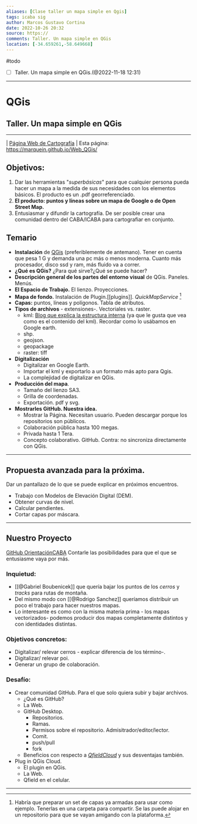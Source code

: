 ```yaml
---
aliases: [Clase taller un mapa simple en Qgis]
tags: icaba sig
author: Marcos Gustavo Cortina
date: 2022-10-26 20:32
source: https://
comments: Taller. Un mapa simple en QGis
location: [-34.659261,-58.649668]
---
```

#todo 
- [ ] Taller. Un mapa simple en QGis.(@2022-11-18 12:31)
 ___
# QGis 
## Taller. Un mapa simple en QGis
---
| [Página Web de Cartografía](https://www.marcosgustavocortina.com) |
Esta página: https://marquein.github.io/Web_QGis/

## Objetivos:
1. Dar las herramientas "*superbásicas*" para que cualquier persona pueda hacer un mapa a la medida de sus necesidades con los elementos básicos. El producto es un .pdf georreferenciado.
2. **El producto: puntos y líneas sobre un mapa de Google o de Open Street Map.**
3. Entusiasmar y difundir la cartografía. De ser posible crear una comunidad dentro del CABA/ICABA para cartografiar en conjunto.

## Temario 
- **Instalación** de [QGis](https://qgis.org/es/site/) (preferiblemente de antemano). Tener en cuenta que pesa 1 G y demanda una pc más o menos moderna. Cuanto más procesador, disco ssd y ram, más fluido va a correr.
- **¿Qué es QGis?** ¿Para qué sirve?¿Qué se puede hacer?
- **Descripción general de los partes del entorno visual** de QGis. Paneles. Menús.
- **El Espacio de Trabajo.** El lienzo. Proyecciones.
- **Mapa de fondo.** Instalación de Plugin.[[plugins]]. *QuickMapService* [^material]
- **Capas:** puntos, líneas y polígonos. Tabla de atributos.
- **Tipos de archivos** - extensiones-. Vectoriales vs. raster.
	- kml: [Blog que explica la estructura interna](https://developers.google.com/kml/documentation/kml_tut?hl=es) (ya que le gusta que vea como es el contenido del kml). Recordar como lo usábamos en Google earth.
	- shp.
	- geojson.
	- geopackage
	- raster: tiff
- **Digitalización**
	- Digitalizar en Google Earth.
	- Importar el kml y exportarlo a un formato más apto para Qgis.
	- La complejidad de digitalizar en QGis.
- **Producción del mapa**.
	- Tamaño del lienzo SA3.
	- Grilla de coordenadas.
	- Exportación. pdf y svg.
- **Mostrarles GitHub. Nuestra idea.**  
	- Mostrar la Página. Necesitan usuario. Pueden descargar porque los repositorios son públicos.
	- Colaboración pública hasta 100 megas.
	- Privada hasta 1 Tera.
	- Concepto colaborativo. GitHub. Contra: no sincroniza directamente con QGis.

___
## Propuesta avanzada para la próxima.
Dar un pantallazo de lo que se puede explicar en próximos encuentros.

- Trabajo con Modelos de Elevación Digital (DEM).
- Obtener curvas de nivel.
- Calcular pendientes.
- Cortar capas por máscara.

___
## Nuestro Proyecto
[GitHub OrientaciónCABA](https://github.com/OrientacionCABA)
Contarle las posibilidades para que el que se entusiasme vaya por más.

### Inquietud:
- [[@Gabriel Boubenicek]] que quería bajar los puntos de los _cerros_ y _tracks_ para rutas de montaña.
- Del mismo modo con [[@Rodrigo Sanchez]] queríamos distribuir un poco el trabajo para hacer nuestros mapas. 
- Lo interesante es como con la misma materia prima - los mapas vectorizados- podemos producir dos mapas completamente distintos y con identidades distintas.

### Objetivos concretos:
- Digitalizar/ relevar cerros - explicar diferencia de los término-.
- Digitalizar/ relevar poi.
- Generar un grupo de colaboración.

### Desafío:
- Crear comunidad GitHub. Para el que solo quiera subir y bajar archivos. 
	- ¿Qué es GitHub?
	- La Web.
	- GitHub Desktop.
		- Repositorios.
		- Ramas.
		- Permisos sobre el repositorio. Admisitrador/editor/lector.
		- Comit.
		- push/pull
		- fork
	- Beneficios con respecto a [_QfieldCloud_](https://qfield.cloud/) y sus desventajas también.
- Plug in QGis Cloud.
	- El plugin en QGis.
	- La Web.
	- Qfield en el celular.


___
[^material]: Habría que preparar un set de capas ya armadas para usar como ejemplo. Tenerlas en una carpeta para compartir. Se las puede alojar en un repositorio para que se vayan amigando con la plataforma.
